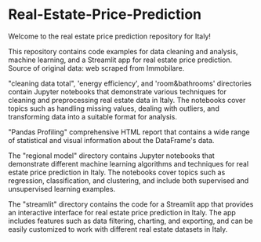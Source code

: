 # Real-Estate-Price-Prediction
Welcome to the real estate price prediction repository for Italy!

This repository contains code examples for data cleaning and analysis, machine learning, and a Streamlit app for real estate price prediction. 
Source of original data: web scraped from Immobilare.

"cleaning data total", 'energy efficiency', and 'room&bathrooms' directories contain Jupyter notebooks that demonstrate various techniques for cleaning and preprocessing real estate data in Italy. The notebooks cover topics such as handling missing values, dealing with outliers, and transforming data into a suitable format for analysis.

"Pandas Profiling" comprehensive HTML report that contains a wide range of statistical and visual information about the DataFrame's data.

The "regional model" directory contains Jupyter notebooks that demonstrate different machine learning algorithms and techniques for real estate price prediction in Italy. The notebooks cover topics such as regression, classification, and clustering, and include both supervised and unsupervised learning examples.

The "streamlit" directory contains the code for a Streamlit app that provides an interactive interface for real estate price prediction in Italy. The app includes features such as data filtering, charting, and exporting, and can be easily customized to work with different real estate datasets in Italy.

